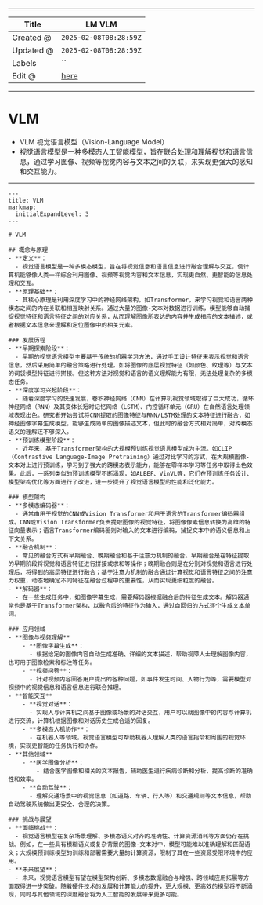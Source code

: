 -----

| Title     | LM VLM                                                |
| --------- | ----------------------------------------------------- |
| Created @ | `2025-02-08T08:28:59Z`                                |
| Updated @ | `2025-02-08T08:28:59Z`                                |
| Labels    | \`\`                                                  |
| Edit @    | [here](https://github.com/junxnone/aiwiki/issues/506) |

-----

# VLM

  - VLM 视觉语言模型（Vision-Language Model）
  - 视觉语言模型是一种多模态人工智能模型，旨在联合处理和理解视觉和语言信息，通过学习图像、视频等视觉内容与文本之间的关联，来实现更强大的感知和交互能力。

-----

``` markmap
---
title: VLM
markmap:
  initialExpandLevel: 3
---

# VLM

## 概念与原理
- **定义**：
  - 视觉语言模型是一种多模态模型，旨在将视觉信息和语言信息进行融合理解与交互，使计算机能够像人类一样综合利用图像、视频等视觉内容和文本信息，实现更自然、更智能的信息处理和交互。
- **原理基础**：
  - 其核心原理是利用深度学习中的神经网络架构，如Transformer，来学习视觉和语言两种模态之间的内在关联和相互映射关系。通过大量的图像-文本对数据进行训练，模型能够自动捕捉视觉特征和语言特征之间的对应关系，从而理解图像所表达的内容并生成相应的文本描述，或者根据文本信息来理解和定位图像中的相关元素。

### 发展历程
- **早期探索阶段**：
  - 早期的视觉语言模型主要基于传统的机器学习方法，通过手工设计特征来表示视觉和语言信息，然后采用简单的融合策略进行处理，如将图像的底层视觉特征（如颜色、纹理等）与文本的词袋模型特征进行拼接。但这种方法对视觉和语言的语义理解能力有限，无法处理复杂的多模态任务。
- **深度学习兴起阶段**：
  - 随着深度学习的快速发展，卷积神经网络（CNN）在计算机视觉领域取得了巨大成功，循环神经网络（RNN）及其变体长短时记忆网络（LSTM）、门控循环单元（GRU）在自然语言处理领域表现出色。研究者开始尝试将CNN提取的图像特征与RNN/LSTM处理的文本特征进行融合，如神经图像字幕生成模型，能够生成简单的图像描述文本，但此时的融合方式相对简单，对跨模态语义的理解还不够深入。
- **预训练模型阶段**：
  - 近年来，基于Transformer架构的大规模预训练视觉语言模型成为主流。如CLIP（Contrastive Language-Image Pretraining）通过对比学习的方式，在大规模图像-文本对上进行预训练，学习到了强大的跨模态表示能力，能够在零样本学习等任务中取得出色效果。此后，一系列类似的预训练模型不断涌现，如ALBEF、VinVL等，它们在预训练任务设计、模型架构优化等方面进行了改进，进一步提升了视觉语言模型的性能和泛化能力。

### 模型架构
- **多模态编码器**：
  - 通常由用于视觉的CNN或Vision Transformer和用于语言的Transformer编码器组成。CNN或Vision Transformer负责提取图像的视觉特征，将图像像素信息转换为高维的特征向量表示；语言Transformer编码器则对输入的文本进行编码，捕捉文本中的语义信息和上下文关系。
- **融合机制**：
  - 常见的融合方式有早期融合、晚期融合和基于注意力机制的融合。早期融合是在特征提取的早期阶段将视觉和语言特征进行拼接或求和等操作；晚期融合则是在分别对视觉和语言进行处理后，将得到的高层特征进行融合；基于注意力机制的融合通过计算视觉和语言特征之间的注意力权重，动态地确定不同特征在融合过程中的重要性，从而实现更细粒度的融合。
- **解码器**：
  - 在一些生成任务中，如图像字幕生成，需要解码器根据融合后的特征生成文本。解码器通常也是基于Transformer架构，以融合后的特征作为输入，通过自回归的方式逐个生成文本单词。

### 应用领域
- **图像与视频理解**
    - **图像字幕生成**：
      - 根据给定的图像内容自动生成准确、详细的文本描述，帮助视障人士理解图像内容，也可用于图像检索和标注等任务。
    - **视频问答**：
      - 针对视频内容回答用户提出的各种问题，如事件发生时间、人物行为等，需要模型对视频中的视觉信息和语言信息进行联合推理。
- **智能交互**
    - **视觉对话**：
      - 实现人与计算机之间基于图像或场景的对话交互，用户可以就图像中的内容与计算机进行交流，计算机根据图像和对话历史生成合适的回复。
    - **多模态人机协作**：
      - 在机器人等领域，视觉语言模型可帮助机器人理解人类的语言指令和周围的视觉环境，实现更智能的任务执行和协作。
- **其他领域**
    - **医学图像分析**：
        - 结合医学图像和相关的文本报告，辅助医生进行疾病诊断和分析，提高诊断的准确性和效率。
    - **自动驾驶**：
      - 理解交通场景中的视觉信息（如道路、车辆、行人等）和交通规则等文本信息，帮助自动驾驶系统做出更安全、合理的决策。
  
### 挑战与展望
- **面临挑战**：
  - 视觉语言模型在复杂场景理解、多模态语义对齐的准确性、计算资源消耗等方面仍存在挑战。例如，在一些具有模糊语义或复杂背景的图像-文本对中，模型可能难以准确理解和匹配语义；大规模预训练模型的训练和部署需要大量的计算资源，限制了其在一些资源受限环境中的应用。
- **未来展望**：
  - 未来，视觉语言模型有望在模型架构创新、多模态数据融合与增强、跨领域应用拓展等方面取得进一步突破。随着硬件技术的发展和计算能力的提升，更大规模、更高效的模型将不断涌现，同时与其他领域的深度融合将为人工智能的发展带来更多可能。
  


```
